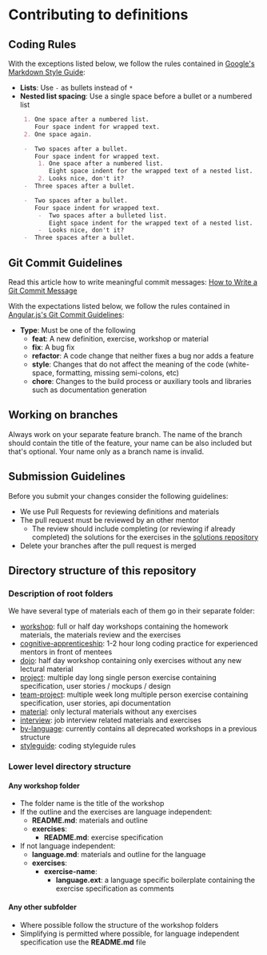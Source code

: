 # Contributing to definitions

## Coding Rules

With the exceptions listed below, we follow the rules contained in
[Google's Markdown Style Guide](https://github.com/google/styleguide/blob/gh-pages/docguide/style.md):

 -  **Lists**: Use `-` as bullets instead of `*`
 -  **Nested list spacing**: Use a single space before a bullet or a numbered list
    ```markdown
     1. One space after a numbered list.
        Four space indent for wrapped text.
     2. One space again.

     -  Two spaces after a bullet.
        Four space indent for wrapped text.
         1. One space after a numbered list.
            Eight space indent for the wrapped text of a nested list.
         2. Looks nice, don't it?
     -  Three spaces after a bullet.

     -  Two spaces after a bullet.
        Four space indent for wrapped text.
         -  Two spaces after a bulleted list.
            Eight space indent for the wrapped text of a nested list.
         -  Looks nice, don't it?
     -  Three spaces after a bullet.

    ```

## Git Commit Guidelines

Read this article how to write meaningful commit messages:
[How to Write a Git Commit Message](https://chris.beams.io/posts/git-commit/)

With the expectations listed below, we follow the rules contained in
[Angular.js's Git Commit Guidelines](https://github.com/angular/angular.js/blob/master/CONTRIBUTING.md#-git-commit-guidelines):

 -  **Type**: Must be one of the following
     -  **feat**: A new definition, exercise, workshop or material
     -  **fix**: A bug fix
     -  **refactor**: A code change that neither fixes a bug nor adds a feature
     -  **style**: Changes that do not affect the meaning of the code (white-space, formatting, missing semi-colons, etc)
     -  **chore**: Changes to the build process or auxiliary tools and libraries such as documentation generation

## Working on branches

Always work on your separate feature branch. The name of the branch should contain the title of the feature, your name can be also included but that's optional. Your name only as a branch name is invalid.

## Submission Guidelines

Before you submit your changes consider the following guidelines:
 -  We use Pull Requests for reviewing definitions and materials
 -  The pull request must be reviewed by an other mentor
     -  The review should include completing (or reviewing if already completed) the solutions for the exercises in the [solutions repository](https://github.com/greenfox-academy/solutions)
 -  Delete your branches after the pull request is merged

## Directory structure of this repository

### Description of root folders

We have several type of materials each of them go in their separate folder:
 -  [workshop](workshop): full or half day workshops containing the homework materials, the materials review and the exercises
 -  [cognitive-apprenticeship](cognitive-apprenticeship): 1-2 hour long coding practice for experienced mentors in front of mentees
 -  [dojo](dojo): half day workshop containing only exercises without any new lectural material
 -  [project](project): multiple day long single person exercise containing specification, user stories / mockups / design
 -  [team-project](team-project): multiple week long multiple person exercise containing specification, user stories, api documentation
 -  [material](material): only lectural materials without any exercises
 -  [interview](interview): job interview related materials and exercises
 -  [by-language](by-language): currently contains all deprecated workshops in a previous structure
 -  [styleguide](styleguide): coding styleguide rules

### Lower level directory structure

#### Any workshop folder
 - The folder name is the title of the workshop
 -  If the outline and the exercises are language independent:
     -  **README.md**: materials and outline
     -  **exercises**:
         -  **README.md**: exercise specification
 -  If not language independent:
     -  **language.md**: materials and outline for the language
     -  **exercises**:
         -  **exercise-name**:
             -  **language.ext**: a language specific boilerplate containing the exercise specification as comments

#### Any other subfolder
 -  Where possible follow the structure of the workshop folders
 -  Simplifying is permitted where possible, for language independent specification use the **README.md** file
